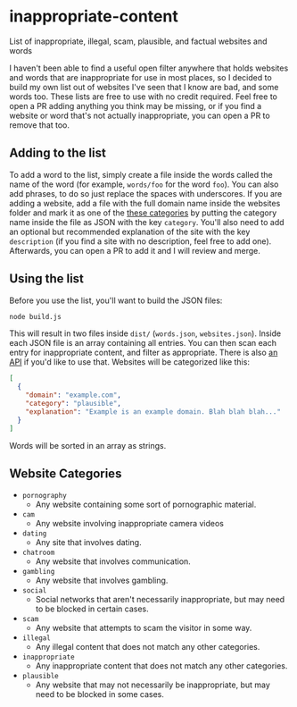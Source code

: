 # inappropriate-content

List of inappropriate, illegal, scam, plausible, and factual websites and words

I haven't been able to find a useful open filter anywhere that holds websites and words that are inappropriate for use in most places, so I decided to build my own list out of websites I've seen that I know are bad, and some words too. These lists are free to use with no credit required. Feel free to open a PR adding anything you think may be missing, or if you find a website or word that's not actually inappropriate, you can open a PR to remove that too.

## Adding to the list

To add a word to the list, simply create a file inside the words called the name of the word (for example, `words/foo` for the word `foo`). You can also add phrases, to do so just replace the spaces with underscores. If you are adding a website, add a file with the full domain name inside the websites folder and mark it as one of the [these categories](#website-categories) by putting the category name inside the file as JSON with the key `category`. You'll also need to add an optional but recommended explanation of the site with the key `description` (if you find a site with no description, feel free to add one). Afterwards, you can open a PR to add it and I will review and merge.

## Using the list

Before you use the list, you'll want to build the JSON files:

```bash
node build.js
```

This will result in two files inside `dist/` (`words.json`, `websites.json`). Inside each JSON file is an array containing all entries. You can then scan each entry for inappropriate content, and filter as appropriate. There is also [an API](https://github.com/OrdinaryJellyfish/inappropriate-content/wiki/API-Reference) if you'd like to use that. Websites will be categorized like this:

```json
[
  {
    "domain": "example.com",
    "category": "plausible",
    "explanation": "Example is an example domain. Blah blah blah..."
  }
]
```

Words will be sorted in an array as strings.

## Website Categories

- `pornography`
  - Any website containing some sort of pornographic material.
- `cam`
  - Any website involving inappropriate camera videos
- `dating`
  - Any site that involves dating.
- `chatroom`
  - Any website that involves communication.
- `gambling`
  - Any website that involves gambling.
- `social`
  - Social networks that aren't necessarily inappropriate, but may need to be blocked in certain cases.
- `scam`
  - Any website that attempts to scam the visitor in some way.
- `illegal`
  - Any illegal content that does not match any other categories.
- `inappropriate`
  - Any inappropriate content that does not match any other categories.
- `plausible`
  - Any website that may not necessarily be inappropriate, but may need to be blocked in some cases.
